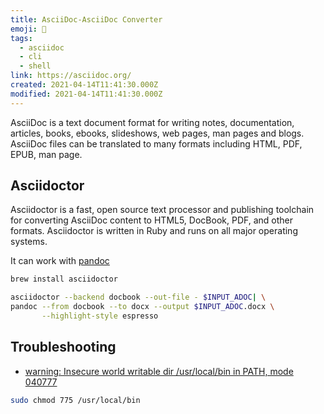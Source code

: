 ```yaml
---
title: AsciiDoc-AsciiDoc Converter
emoji: 📝
tags:
  - asciidoc
  - cli
  - shell
link: https://asciidoc.org/
created: 2021-04-14T11:41:30.000Z
modified: 2021-04-14T11:41:30.000Z
---
```


AsciiDoc is a text document format for writing notes, documentation, articles, books, ebooks, slideshows, web pages, man pages and blogs. AsciiDoc files can be translated to many formats including HTML, PDF, EPUB, man page.

## Asciidoctor

Asciidoctor is a fast, open source text processor and publishing toolchain for converting AsciiDoc content to HTML5, DocBook, PDF, and other formats. Asciidoctor is written in Ruby and runs on all major operating systems.

It can work with [pandoc](https://lkcozy.github.io/code-notes/misc/pandoc)

```sh
brew install asciidoctor
```

```sh
asciidoctor --backend docbook --out-file - $INPUT_ADOC| \
pandoc --from docbook --to docx --output $INPUT_ADOC.docx \
       --highlight-style espresso
```

## Troubleshooting

- [warning: Insecure world writable dir /usr/local/bin in PATH, mode 040777](https://stackoverflow.com/questions/26711249/how-to-solve-insecure-world-writable-dir-usr-in-path-mode-040777-warning-on-rub)

```sh
sudo chmod 775 /usr/local/bin
```
